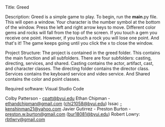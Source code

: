 Title: Greed

Description: Greed is a simple game to play. To begin, run the __main__.py file. This will open a window. Your character is the number symbol at the bottom of the window. Press the left and right arrow keys to move. Different color gems and rocks will fall from the top of the screen. If you touch a gem you receive one point. However, if you touch a rock you will lose one point. And that's it! The game keeps going until you click the x to close the window.

Project Structure: The project is contained in the greed folder. This contains the main function and all subfolders. There are four subfolders: casting, directing, services, and shared. Casting contains the actor, artifact, cast, and character classes. The directing folder contains the director class. Services contains the keyboard service and video service. And Shared contains the color and point classes.

Required software: Visual Studio Code

Colby Patterson - cpatt@byui.edu Ethan Chipman - ethandchipman@gmail.com (chi21058@byui.edu) Issac -kenshinman21@yahoo.com Javier Gutirrez - Preston Burton - preston.w.burton@gmail.com (bur18081@byui.edu) Robert Lowry: rbtlwry@gmail.com